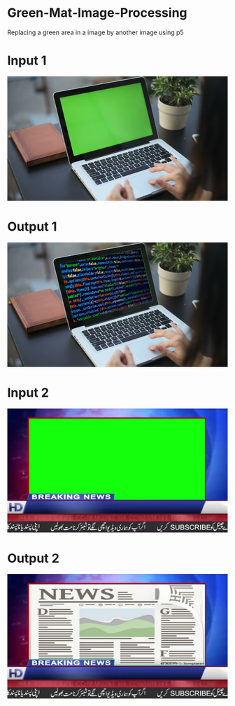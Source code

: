 # Green-Mat-Image-Processing
Replacing a green area in a image by another image using p5
# Input 1
![alt text](https://github.com/rinovethamoses97/Green-Mat-Image-Processing/blob/master/public/outputSource.png)
# Output 1
![alt text](https://github.com/rinovethamoses97/Green-Mat-Image-Processing/blob/master/public/outputTarget.png)
# Input 2
![alt text](https://github.com/rinovethamoses97/Green-Mat-Image-Processing/blob/master/public/outputSource1.png)
# Output 2
![alt text](https://github.com/rinovethamoses97/Green-Mat-Image-Processing/blob/master/public/output1Target.png)
